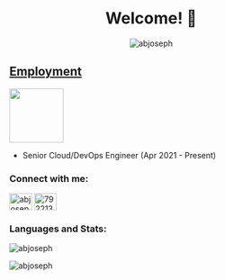 <h1 align="center">Welcome! 👋</h1>

<p align="center"> <img src="https://komarev.com/ghpvc/?username=abjoseph&label=Profile%20views&color=0e75b6&style=flat" alt="abjoseph" /> </p>

<p>
  <a href="https://www.rearc.io/careers/"/>
    <h2>Employment</h2>
  </a>
</p>

<img src="https://www.rearc.io/wp-content/uploads/2018/11/Logo.png" width="96">

- Senior Cloud/DevOps Engineer (Apr 2021 - Present)

<p align="left">
<h3 align="left">Connect with me:</h3>
<a href="https://linkedin.com/in/abjoseph-ag" target="blank"><img align="center" src="https://cdn.jsdelivr.net/npm/simple-icons@3.0.1/icons/linkedin.svg" alt="abjoseph" height="30" width="40" /></a>
<a href="https://stackoverflow.com/users/5893754/a-joseph" target="blank"><img align="center" src="https://cdn.jsdelivr.net/npm/simple-icons@3.0.1/icons/stackoverflow.svg" alt="7922135" height="30" width="40" /></a>
</p>

<h3 align="left">Languages and Stats:</h3>

<p><img align="left" src="https://github-readme-stats.vercel.app/api/top-langs/?username=abjoseph&layout=compact" alt="abjoseph" /></p> <br>
<p><img align="center" src="https://github-readme-stats.vercel.app/api?username=abjoseph&show_icons=true" alt="abjoseph" /></p>
